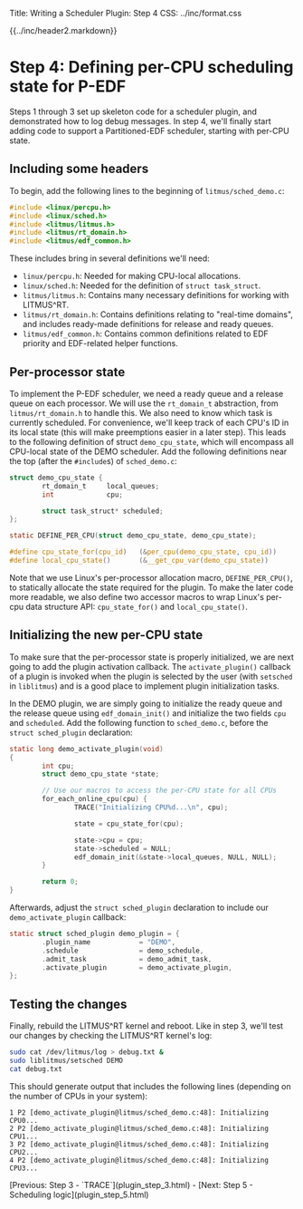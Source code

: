 Title:  Writing a Scheduler Plugin: Step 4
CSS:    ../inc/format.css

{{../inc/header2.markdown}}

Step 4: Defining per-CPU scheduling state for P-EDF
===================================================

Steps 1 through 3 set up skeleton code for a scheduler plugin, and demonstrated how to log debug messages. In step 4, we'll finally start adding code to support a Partitioned-EDF scheduler, starting with per-CPU state.

## Including some headers

To begin, add the following lines to the beginning of `litmus/sched_demo.c`:

```C
#include <linux/percpu.h>
#include <linux/sched.h>
#include <litmus/litmus.h>
#include <litmus/rt_domain.h>
#include <litmus/edf_common.h>
```

These includes bring in several definitions we'll need:
 - `linux/percpu.h`: Needed for making CPU-local allocations.
 - `linux/sched.h`: Needed for the definition of `struct task_struct`.
 - `litmus/litmus.h`: Contains many necessary definitions for working with LITMUS^RT.
 - `litmus/rt_domain.h`: Contains definitions relating to "real-time domains", and includes ready-made definitions for release and ready queues.
 - `litmus/edf_common.h`: Contains common definitions related to EDF priority and EDF-related helper functions.

## Per-processor state

To implement the P-EDF scheduler, we need a ready queue and a release queue on each processor. We will use the `rt_domain_t` abstraction, from `litmus/rt_domain.h` to handle this. We also need to know which task is currently scheduled. For convenience, we'll keep track of each CPU's ID in its local state (this will make preemptions easier in a later step). This leads to the following definition of struct `demo_cpu_state`, which will encompass all CPU-local state of the DEMO scheduler. Add the following definitions near the top (after the `#include`s) of `sched_demo.c`:

```C
struct demo_cpu_state {
        rt_domain_t     local_queues;
        int             cpu;

        struct task_struct* scheduled;
};

static DEFINE_PER_CPU(struct demo_cpu_state, demo_cpu_state);

#define cpu_state_for(cpu_id)   (&per_cpu(demo_cpu_state, cpu_id))
#define local_cpu_state()       (&__get_cpu_var(demo_cpu_state))
```

Note that we use Linux's per-processor allocation macro, `DEFINE_PER_CPU()`, to statically allocate the state required for the plugin. To make the later code more readable, we also define two accessor macros to wrap Linux's per-cpu data structure API: `cpu_state_for()` and `local_cpu_state()`.

## Initializing the new per-CPU state

To make sure that the per-processor state is properly initialized, we are next going to add the plugin activation callback. The `activate_plugin()` callback of a plugin is invoked when the plugin is selected by the user (with `setsched` in `liblitmus`) and is a good place to implement plugin initialization tasks.

In the DEMO plugin, we are simply going to initialize the ready queue and the release queue using `edf_domain_init()` and initialize the two fields `cpu` and `scheduled`. Add the following function to `sched_demo.c`, before the `struct sched_plugin` declaration:

```C
static long demo_activate_plugin(void)
{
        int cpu;
        struct demo_cpu_state *state;

        // Use our macros to access the per-CPU state for all CPUs
        for_each_online_cpu(cpu) {
                TRACE("Initializing CPU%d...\n", cpu);

                state = cpu_state_for(cpu);

                state->cpu = cpu;
                state->scheduled = NULL;
                edf_domain_init(&state->local_queues, NULL, NULL);
        }

        return 0;
}
```

Afterwards, adjust the `struct sched_plugin` declaration to include our `demo_activate_plugin` callback:

```C
static struct sched_plugin demo_plugin = {
        .plugin_name            = "DEMO",
        .schedule               = demo_schedule,
        .admit_task             = demo_admit_task,
        .activate_plugin        = demo_activate_plugin,
};
```

## Testing the changes

Finally, rebuild the LITMUS^RT kernel and reboot. Like in step 3, we'll test our changes by checking the LITMUS^RT kernel's log:

```bash
sudo cat /dev/litmus/log > debug.txt &
sudo liblitmus/setsched DEMO
cat debug.txt
```

This should generate output that includes the following lines (depending on the number of CPUs in your system):

```
1 P2 [demo_activate_plugin@litmus/sched_demo.c:48]: Initializing CPU0...
2 P2 [demo_activate_plugin@litmus/sched_demo.c:48]: Initializing CPU1...
3 P2 [demo_activate_plugin@litmus/sched_demo.c:48]: Initializing CPU2...
4 P2 [demo_activate_plugin@litmus/sched_demo.c:48]: Initializing CPU3...
```

<div class="nav">
[Previous: Step 3 - `TRACE`](plugin_step_3.html) -
[Next: Step 5 - Scheduling logic](plugin_step_5.html)
</div>
